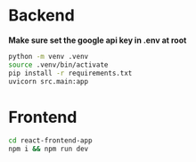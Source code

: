 # Backend
**Make sure set the google api key in .env at root**
```bash
python -m venv .venv
source .venv/bin/activate
pip install -r requirements.txt
uvicorn src.main:app
```
# Frontend
```bash
cd react-frontend-app
npm i && npm run dev
```